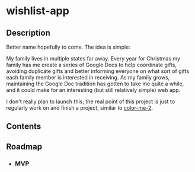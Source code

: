 # wishlist-app

## Description
Better name hopefully to come. The idea is simple:

My family lives in multiple states far away. Every year for Christmas my family has me create a series of Google Docs to help coordinate gifts, avoiding duplicate gifts and better informing everyone on what sort of gifts each family member is interested in receiving. As my family grows, maintaining the Google Doc tradition has gotten to take me quite a while, and it could make for an interesting (but still relatively simple) web app.

I don't really plan to launch this; the real point of this project is just to regularly work on and finish a project, similar to [color-me-2](https://github.com/susanpallmann/color-me-2).

## Contents

## Roadmap

* ### MVP
